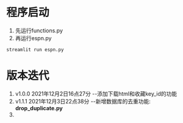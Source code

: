 # 程序启动

1. 先运行functions.py
3. 再运行espn.py

```shell
streamlit run espn.py
```

# 版本迭代

1. v1.0.0 2021年12月2日16点27分 --添加下载html和收藏key_id的功能
2. v1.1.1 2021年12月3日22点38分 --新增数据库的去重功能: **drop_duplicate.py**
3.
